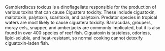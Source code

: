 Gambierdiscus toxicus is a dinoflagellate responsible for the production of various toxins that can cause Ciguatera toxicity. These include ciguatoxin, maitotoxin, palytoxin, scaritoxin, and palytoxin. Predator species in tropical waters are most likely to cause ciguatera toxicity. Barracudas, groupers, moray eels, snapper, and amberjacks are commonly implicated, but it is also found in over 400 species of reef fish. Ciguatoxin is tasteless, odorless, lipid-soluble, and heat-resistant, so normal cooking cannot detoxify ciguatoxin-laden fish.